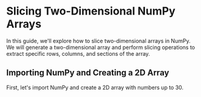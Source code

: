 # Slicing Two-Dimensional NumPy Arrays

In this guide, we'll explore how to slice two-dimensional arrays in NumPy. We will generate a two-dimensional array and perform slicing operations to extract specific rows, columns, and sections of the array.

## Importing NumPy and Creating a 2D Array

First, let's import NumPy and create a 2D array with numbers up to 30.

